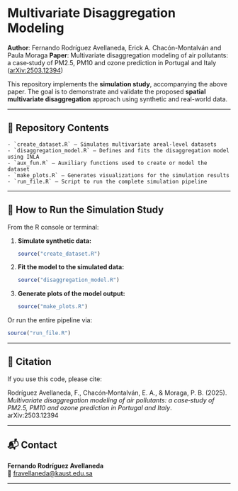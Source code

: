 # Multivariate Disaggregation Modeling

**Author**: Fernando Rodríguez Avellaneda, Erick A. Chacón-Montalván and Paula Moraga
**Paper**: Multivariate disaggregation modeling of air pollutants: a case‑study of PM2.5, PM10 and ozone prediction in Portugal and Italy ([arXiv:2503.12394](https://arxiv.org/abs/2503.12394))  

This repository implements the **simulation study**, accompanying the above paper. The goal is to demonstrate and validate the proposed **spatial multivariate disaggregation** approach using synthetic and real-world data.

---

## 📂 Repository Contents

```
- `create_dataset.R` — Simulates multivariate areal-level datasets
- `disaggregation_model.R` — Defines and fits the disaggregation model using INLA
- `aux_fun.R` — Auxiliary functions used to create or model the dataset
- `make_plots.R` — Generates visualizations for the simulation results
- `run_file.R` — Script to run the complete simulation pipeline
```

---

## 🚀 How to Run the Simulation Study

From the R console or terminal:

1. **Simulate synthetic data:**

   ```r
   source("create_dataset.R")
   ```

2. **Fit the model to the simulated data:**

   ```r
   source("disaggregation_model.R")
   ```

3. **Generate plots of the model output:**

   ```r
   source("make_plots.R")
   ```

Or run the entire pipeline via:

```r
source("run_file.R")
```

---

## 📝 Citation

If you use this code, please cite:

Rodríguez Avellaneda, F., Chacón‑Montalván, E. A., & Moraga, P. B. (2025).  
*Multivariate disaggregation modeling of air pollutants: a case‑study of PM2.5, PM10 and ozone prediction in Portugal and Italy*.  
arXiv:2503.12394

---

## 📬 Contact

**Fernando Rodríguez Avellaneda**  
📧 [fravellaneda@kaust.edu.sa](mailto:fernando.rodriguezavellaneda@kaust.edu.sa)

---
